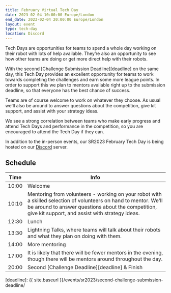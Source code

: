 ```yaml
---
title: February Virtual Tech Day
date: 2023-02-04 10:00:00 Europe/London
end_date: 2023-02-04 20:00:00 Europe/London
layout: event
type: tech-day
location: Discord
---
```


Tech Days are opportunities for teams to spend a whole day working on their
robot with lots of help available. They’re also an opportunity to see how other
teams are doing or get more direct help with their robots.

With the second [Challenge Submission Deadline][deadline] on the same day, this
Tech Day provides an excellent opportunity for teams to work towards completing
the challenges and earn some more league points. In order to support this we
plan to mentors available right up to the submission deadline, so that everyone
has the best chance of success.

Teams are of course welcome to work on whatever they choose. As usual we'll also
be around to answer questions about the competition, give kit support, and
assist with your strategy ideas.

We see a strong correlation between teams who make early progress and attend
Tech Days and performance in the competition, so you are encouraged to attend
the Tech Day if they can.

In addition to the in-person events, our SR2023 February Tech Day is being
hosted on our [Discord](https://studentrobotics.org/docs/team_admin/discord)
server.

## Schedule

| Time  | Info
|-------|------
| 10:00 | Welcome
| 10:10 | Mentoring from volunteers - working on your robot with a skilled selection of volunteers on hand to mentor. We'll be around to answer questions about the competition, give kit support, and assist with strategy ideas.
| 12:30 | Lunch
| 13:30 | Lightning Talks, where teams will talk about their robots and what they plan on doing with them.
| 14:00 | More mentoring
| 17:00 | It is likely that there will be fewer mentors in the evening, though there will be mentors around throughout the day.
| 20:00 | Second [Challenge Deadline][deadline] & Finish

[deadline]: {{ site.baseurl }}/events/sr2023/second-challenge-submission-deadline/
